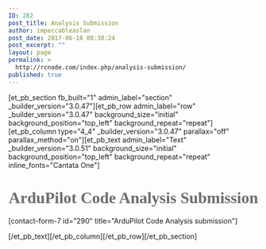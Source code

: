 ```yaml
---
ID: 282
post_title: Analysis Submission
author: impeccableaslan
post_date: 2017-06-18 08:38:24
post_excerpt: ""
layout: page
permalink: >
  http://rcnode.com/index.php/analysis-submission/
published: true
---
```

[et_pb_section fb_built="1" admin_label="section" _builder_version="3.0.47"][et_pb_row admin_label="row" _builder_version="3.0.47" background_size="initial" background_position="top_left" background_repeat="repeat"][et_pb_column type="4_4" _builder_version="3.0.47" parallax="off" parallax_method="on"][et_pb_text admin_label="Text" _builder_version="3.0.51" background_size="initial" background_position="top_left" background_repeat="repeat" inline_fonts="Cantata One"]<h1 style="text-align: center;"><span style="font-family: 'Cantata One'; font-weight: normal; font-size: xx-large; color: #6d6d6d;"><strong>ArduPilot Code Analysis Submission</strong></span></h1>
<p>[contact-form-7 id="290" title="ArduPilot Code Analysis submission"]</p>[/et_pb_text][/et_pb_column][/et_pb_row][/et_pb_section]